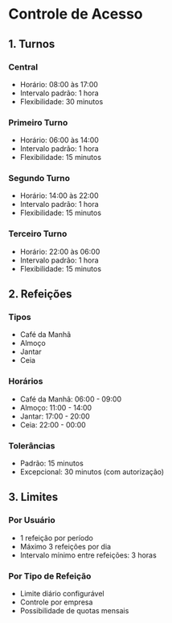 # Controle de Acesso

## 1. Turnos

### Central
- Horário: 08:00 às 17:00
- Intervalo padrão: 1 hora
- Flexibilidade: 30 minutos

### Primeiro Turno
- Horário: 06:00 às 14:00
- Intervalo padrão: 1 hora
- Flexibilidade: 15 minutos

### Segundo Turno
- Horário: 14:00 às 22:00
- Intervalo padrão: 1 hora
- Flexibilidade: 15 minutos

### Terceiro Turno
- Horário: 22:00 às 06:00
- Intervalo padrão: 1 hora
- Flexibilidade: 15 minutos

## 2. Refeições

### Tipos
- Café da Manhã
- Almoço
- Jantar
- Ceia

### Horários
- Café da Manhã: 06:00 - 09:00
- Almoço: 11:00 - 14:00
- Jantar: 17:00 - 20:00
- Ceia: 22:00 - 00:00

### Tolerâncias
- Padrão: 15 minutos
- Excepcional: 30 minutos (com autorização)

## 3. Limites

### Por Usuário
- 1 refeição por período
- Máximo 3 refeições por dia
- Intervalo mínimo entre refeições: 3 horas

### Por Tipo de Refeição
- Limite diário configurável
- Controle por empresa
- Possibilidade de quotas mensais